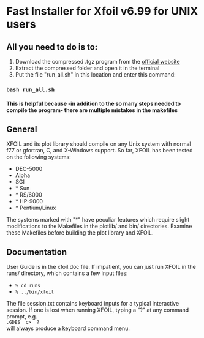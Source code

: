 # Fast Installer for Xfoil v6.99 for UNIX users
## All you need to do is to:
1. Download the compressed .tgz program from the [official website](https://web.mit.edu/drela/Public/web/xfoil/)
2. Extract the compressed folder and open it in the terminal
3. Put the file "run_all.sh" in this location and enter this command:
### `bash run_all.sh`
#### This is helpful because -in addition to the so many steps needed to compile the program- there are multiple mistakes in the makefiles  

## General
XFOIL and its plot library should compile on any Unix system  with normal f77 or gfortran, C, and X-Windows support.  So far, XFOIL has been tested on the following systems:
- DEC\-5000
- Alpha
- SGI
- \* Sun
- \* RS/6000
- \* HP-9000
- \* Pentium/Linux


The systems marked with "*" have peculiar features which require slight  modifications to the Makefiles in the plotlib/ and bin/ directories. Examine these Makefiles before building the plot library and XFOIL.

## Documentation
User Guide is in the  xfoil.doc  file.  If impatient, you can just run XFOIL in the runs/ directory, which contains a few input files:
- ```% cd runs```
- ```% ../bin/xfoil```

The file  session.txt  contains keyboard inputs for a typical interactive session. If one is lost when running XFOIL, typing a "?" at any command  prompt, e.g. <br />```.GDES  c>  ?```<br /> will always produce a keyboard command menu.

